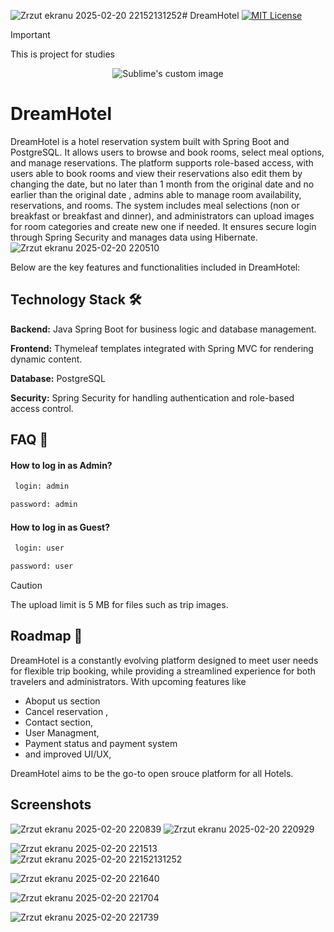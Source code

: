 ![Zrzut ekranu 2025-02-20 22152131252](https://github.com/user-attachments/assets/98e91b2c-19aa-4ad8-bf13-d6634e373511)# DreamHotel
[![MIT License](https://img.shields.io/badge/License-MIT-green.svg)](https://choosealicense.com/licenses/mit/)

> [!IMPORTANT]  
> This is project for studies 

<p align="center">

 <img src="https://github.com/user-attachments/assets/c3ad90ef-2a5d-4710-a19c-2eb3abee92f8" alt="Sublime's custom image"/>
</p>




#  DreamHotel

DreamHotel is a hotel reservation system built with Spring Boot and PostgreSQL. It allows users to browse and book rooms, select meal options, and manage reservations.
The platform supports role-based access, with users able to book rooms and view their reservations also edit them by changing the date, but no later than 1 month from the original date and no earlier than the original date , 
admins able to manage room availability, reservations, and rooms.
The system includes meal selections (non or breakfast or breakfast and dinner), and administrators can upload images for room categories and create new one if needed. It ensures secure login through Spring Security and manages data using Hibernate.
![Zrzut ekranu 2025-02-20 220510](https://github.com/user-attachments/assets/6c23e429-62d4-41fd-9f7d-f37bd256be65)


Below are the key features and functionalities included in DreamHotel:



## Technology Stack 🛠
**Backend:** Java Spring Boot for business logic and database management.

**Frontend:** Thymeleaf templates integrated with Spring MVC for rendering dynamic content.

**Database:** PostgreSQL

**Security:** Spring Security for handling authentication and role-based access control.




## FAQ 💬


#### How to log in as Admin?
```bash
 login: admin
```
```bash
password: admin
```


#### How to log in as Guest?

```bash
 login: user
```
```bash
password: user
```

> [!CAUTION]
> The upload limit is 5 MB for files such as trip images.





 ## Roadmap 🧠

DreamHotel is a constantly evolving platform designed to meet user needs for flexible trip booking, while providing a streamlined experience for both travelers and administrators. With upcoming features like 

 - Aboput us section
 - Cancel reservation ,
 - Contact section,
 - User Managment,
 - Payment status and payment system
 - and improved UI/UX,


DreamHotel aims to be the go-to open srouce platform for all Hotels.





## Screenshots

![Zrzut ekranu 2025-02-20 220839](https://github.com/user-attachments/assets/999a2adf-7719-4535-8571-00db98244434)
![Zrzut ekranu 2025-02-20 220929](https://github.com/user-attachments/assets/d45dcabe-f614-427a-9177-12abb8de8ad3)

![Zrzut ekranu 2025-02-20 221513](https://github.com/user-attachments/assets/21138f54-47f2-4531-be0b-46d5efb5d155)
![Zrzut ekranu 2025-02-20 22152131252](https://github.com/user-attachments/assets/f4fd1f49-3cf7-4e3b-8fe0-96854b03622f)

![Zrzut ekranu 2025-02-20 221640](https://github.com/user-attachments/assets/85206519-f043-493e-bfdc-b7e18a8fa865)


![Zrzut ekranu 2025-02-20 221704](https://github.com/user-attachments/assets/89434bbd-a51a-46cf-8593-d763e3b6b7a5)


![Zrzut ekranu 2025-02-20 221739](https://github.com/user-attachments/assets/f1c8e2bd-5b4d-49e8-9159-9e254788378d)




